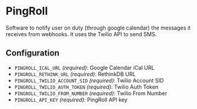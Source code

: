 # PingRoll

Software to notify user on duty (through google calendar) the messages it receives from webhooks. It uses the Twilio API to send SMS.

## Configuration

* `PINGROLL_ICAL_URL` _(required)_: Google Calendar iCal URL
* `PINGROLL_RETHINK_URL` _(required)_: RethinkDB URL
* `PINGROLL_TWILIO_ACCOUNT_SID` _(required)_: Twilio Account SID
* `PINGROLL_TWILIO_AUTH_TOKEN` _(required)_: Twilio Auth Token
* `PINGROLL_TWILIO_FROM_NUMBER` _(required)_: Twilio From Number
* `PINGROLL_API_KEY` _(required)_: PingRoll API key
